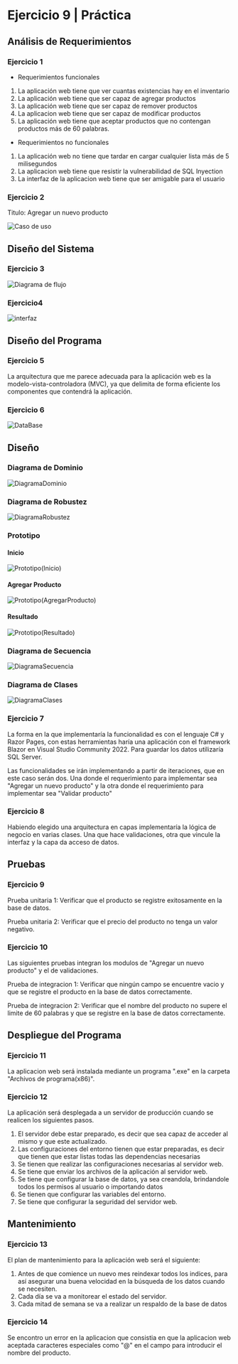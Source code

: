 # Ejercicio 9 | Práctica

## Análisis de Requerimientos

### Ejercicio 1

- Requerimientos funcionales

1. La aplicación web tiene que ver cuantas existencias hay en el inventario
2. La aplicación web tiene que ser capaz de agregar productos
3. La aplicación web tiene que ser capaz de remover productos
4. La aplicacion web tiene que ser capaz de modificar productos
5. La aplicación web tiene que aceptar productos que no contengan productos más de 60 palabras.

- Requerimientos no funcionales

1. La aplicación web no tiene que tardar en cargar cualquier lista más de 5 milisegundos
2. La aplicacion web tiene que resistir la vulnerabilidad de SQL Inyection
3. La interfaz de la aplicacion web tiene que ser amigable para el usuario

### Ejercicio 2

Titulo: Agregar un nuevo producto

![Caso de uso](./imgs/CUD.png)

## Diseño del Sistema

### Ejercicio 3

![Diagrama de flujo](./imgs/FlowChart.png)

### Ejercicio4

![interfaz](./imgs/Interfaz.png)

## Diseño del Programa

### Ejercicio 5

La arquitectura que me parece adecuada para la aplicación web es la
modelo-vista-controladora (MVC), ya que delimita de forma eficiente los
componentes que contendrá la aplicación.

### Ejercicio 6

![DataBase](./imgs/DataBase.png)

## Diseño

### Diagrama de Dominio

![DiagramaDominio](./imgs/DiagramaDominio.png)

### Diagrama de Robustez

![DiagramaRobustez](./imgs/DiagramaRobustez.png)

### Prototipo

#### Inicio

![Prototipo(Inicio)](./imgs/PrototipoInicio.png)

#### Agregar Producto

![Prototipo(AgregarProducto)](./imgs/PrototipoAgregarProducto.png)

#### Resultado

![Prototipo(Resultado)](./imgs/PrototipoFinal.png)

### Diagrama de Secuencia

![DiagramaSecuencia](./imgs/DiagramaSecuencia.png)

### Diagrama de Clases

![DiagramaClases](./imgs/DiagramaClases.png)

### Ejercicio 7

La forma en la que implementaría la funcionalidad es con el lenguaje C# y Razor Pages, con estas herramientas haría una aplicación con el framework Blazor en Visual Studio Community 2022. Para guardar los datos utilizaría SQL Server.

Las funcionalidades se irán implementando a partir de iteraciones, que en este caso serán dos. Una donde el requerimiento para implementar sea "Agregar un nuevo producto" y la otra donde el requerimiento para implementar sea "Validar producto"

### Ejercicio 8

Habiendo elegido una arquitectura en capas implementaría la lógica de negocio en varias clases. Una que hace validaciones, otra que vincule la interfaz y la capa da acceso de datos.

## Pruebas

### Ejercicio 9

Prueba unitaria 1: Verificar que el producto se registre exitosamente en la base de datos.

Prueba unitaria 2: Verificar que el precio del producto no tenga un valor negativo.

### Ejercicio 10

Las siguientes pruebas integran los modulos de "Agregar un nuevo producto" y el de validaciones.

Prueba de integracion 1: Verificar que ningún campo se encuentre vacio y que se registre el producto en la base de datos correctamente.

Prueba de integracion 2: Verificar que el nombre del producto no supere el limite de 60 palabras y que se registre en la base de datos correctamente.

## Despliegue del Programa

### Ejercicio 11

La aplicacion web será instalada mediante un programa ".exe" en la carpeta  "Archivos de programa(x86)".

### Ejercicio 12

La aplicación será desplegada a un servidor de producción cuando se realicen los siguientes pasos.

1. El servidor debe estar preparado, es decir que sea capaz de acceder al mismo y que este actualizado.
2. Las configuraciones del entorno tienen que estar preparadas, es decir que tienen que estar listas todas las dependencias necesarias
3. Se tienen que realizar las configuraciones necesarias al servidor web.
4. Se tiene que enviar los archivos de la aplicación al servidor web.
5. Se tiene que configurar la base de datos, ya sea creandola, brindandole todos los permisos al usuario o importando datos
6. Se tienen que configurar las variables del entorno.
7. Se tiene que configurar la seguridad del servidor web.

## Mantenimiento

### Ejercicio 13

El plan de mantenimiento para la aplicación web será el siguiente:

1. Antes de que comience un nuevo mes reindexar todos los indices, para así asegurar una buena velocidad en la búsqueda de los datos cuando se necesiten.
2. Cada día se va a monitorear el estado del servidor.
3. Cada mitad de semana se va a realizar un respaldo de la base de datos

### Ejercicio 14

Se encontro un error en la aplicacion que consistia en que la aplicacion web aceptada caracteres especiales como "@" en el campo para introducir el nombre del producto.
